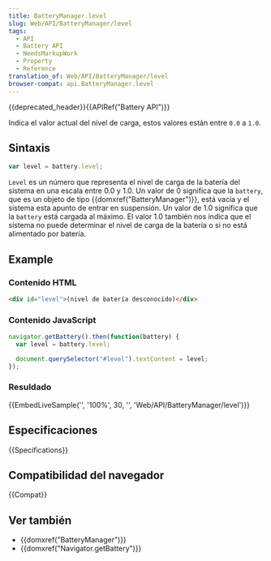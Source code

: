 ```yaml
---
title: BatteryManager.level
slug: Web/API/BatteryManager/level
tags:
  - API
  - Battery API
  - NeedsMarkupWork
  - Property
  - Reference
translation_of: Web/API/BatteryManager/level
browser-compat: api.BatteryManager.level
---
```

{{deprecated_header}}{{APIRef("Battery API")}}

Indica el valor actual del nivel de carga, estos valores están entre `0.0` a `1.0`.

## Sintaxis

```js
var level = battery.level;
```

`Level` es un número que representa el nivel de carga de la batería del sistema en una escala entre 0.0 y 1.0. Un valor de 0 significa que la `battery`, que es un objeto de tipo {{domxref("BatteryManager")}}, está vacía y el sistema esta apunto de entrar en suspensión. Un valor de 1.0 significa que la `battery` está cargada al máximo. El valor 1.0 también nos indica que el sistema no puede determinar el nivel de carga de la batería o si no está alimentado por batería.

## Example

### Contenido HTML

```html
<div id="level">(nivel de batería desconocido)</div>
```

### Contenido JavaScript

```js
navigator.getBattery().then(function(battery) {
  var level = battery.level;

  document.querySelector("#level").textContent = level;
});
```

### Resuldado

{{EmbedLiveSample('', '100%', 30, '', 'Web/API/BatteryManager/level')}}

## Especificaciones

{{Specifications}}

## Compatibilidad del navegador

{{Compat}}

## Ver también

- {{domxref("BatteryManager")}}
- {{domxref("Navigator.getBattery")}}

